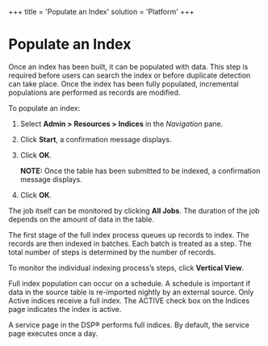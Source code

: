 +++
title = 'Populate an Index'
solution = 'Platform'
+++

# Populate an Index

Once an index has been built, it can be populated with data. This step
is required before users can search the index or before duplicate
detection can take place. Once the index has been fully populated,
incremental populations are performed as records are modified.

To populate an index:

1.  Select **Admin \> Resources \> Indices** in the *Navigation* pane.

2.  Click **Start**, a confirmation message displays.

3.  Click **OK**.
    
    **NOTE:** Once the table has been submitted to be indexed, a
    confirmation message displays.

4.  Click **OK**.

The job itself can be monitored by clicking **All Jobs**. The duration
of the job depends on the amount of data in the table.

The first stage of the full index process queues up records to index.
The records are then indexed in batches. Each batch is treated as a
step. The total number of steps is determined by the number of records.

To monitor the individual indexing process’s steps, click **Vertical
View**.

Full index population can occur on a schedule. A schedule is important
if data in the source table is re-imported nightly by an external
source. Only Active indices receive a full index. The ACTIVE check box
on the Indices page indicates the index is active.

A service page in the DSP® performs full indices. By default, the
service page executes once a day.
